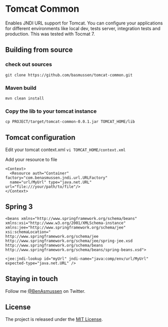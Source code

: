 Tomcat Common
=============

Enables JNDI URL support for Tomcat. You can configure your applications for different environments like local dev, tests server, integration tests and production. This was tested with Tocmat 7.


## Building from source


### check out sources
`git clone https://github.com/basmussen/tomcat-common.git`

### Maven build
`mvn clean install`


### Copy the lib to your tomcat instance
`cp PROJECT/target/tomcat-common-0.0.1.jar TOMCAT_HOME/lib`

## Tomcat configuration

Edit your tomcat context.xml
`vi TOMCAT_HOME/context.xml`

Add your resource to file

```
<Context>
  <Resource auth="Container" factory="com.benasmussen.jndi.url.URLFactory" 
  name="url/MyUrl" type="java.net.URL" url="file:///your/path/to/file"/>
</Context>
```

## Spring 3

```
<beans xmlns="http://www.springframework.org/schema/beans" 
xmlns:xsi="http://www.w3.org/2001/XMLSchema-instance" 
xmlns:jee="http://www.springframework.org/schema/jee"
xsi:schemaLocation="
http://www.springframework.org/schema/jee http://www.springframework.org/schema/jee/spring-jee.xsd
http://www.springframework.org/schema/beans http://www.springframework.org/schema/beans/spring-beans.xsd">
```

```
<jee:jndi-lookup id="myUrl" jndi-name="java:comp/env/url/MyUrl" expected-type="java.net.URL" />
```


## Staying in touch
Follow me [@BenAsmussen][] on Twitter. 

## License
The project is released under the [MIT License][].


[MIT License]: http://opensource.org/licenses/MIT
[@BenAsmussen]: https://twitter.com/BenAsmussen

